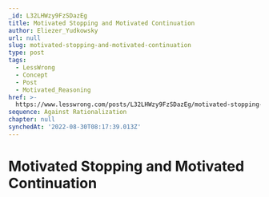 ```yaml
---
_id: L32LHWzy9FzSDazEg
title: Motivated Stopping and Motivated Continuation
author: Eliezer_Yudkowsky
url: null
slug: motivated-stopping-and-motivated-continuation
type: post
tags:
  - LessWrong
  - Concept
  - Post
  - Motivated_Reasoning
href: >-
  https://www.lesswrong.com/posts/L32LHWzy9FzSDazEg/motivated-stopping-and-motivated-continuation
sequence: Against Rationalization
chapter: null
synchedAt: '2022-08-30T08:17:39.013Z'
---
```

# Motivated Stopping and Motivated Continuation

